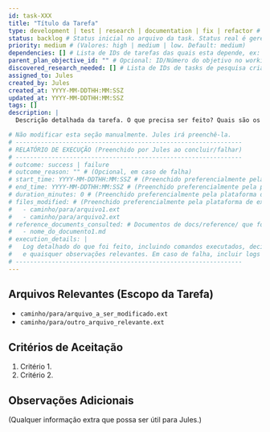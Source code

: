 ```yaml
---
id: task-XXX
title: "Título da Tarefa"
type: development | test | research | documentation | fix | refactor # Tipos de tarefa padrão
status: backlog # Status inicial no arquivo da task. Status real é gerenciado no task-index.md e pode incluir: backlog | in_progress | done | failed | paused_environment | paused_research | paused_replan
priority: medium # (Valores: high | medium | low. Default: medium)
dependencies: [] # Lista de IDs de tarefas das quais esta depende, ex: ["task-001", "task-002"]
parent_plan_objective_id: "" # Opcional: ID/Número do objetivo no working-plan.md do qual esta task foi derivada
discovered_research_needed: [] # Lista de IDs de tasks de pesquisa criadas dinamicamente durante a execução desta task
assigned_to: Jules
created_by: Jules
created_at: YYYY-MM-DDTHH:MM:SSZ
updated_at: YYYY-MM-DDTHH:MM:SSZ
tags: []
description: |
  Descrição detalhada da tarefa. O que precisa ser feito? Quais são os critérios de aceitação?

# Não modificar esta seção manualmente. Jules irá preenchê-la.
# ---------------------------------------------------------------
# RELATÓRIO DE EXECUÇÃO (Preenchido por Jules ao concluir/falhar)
# ---------------------------------------------------------------
# outcome: success | failure
# outcome_reason: "" # (Opcional, em caso de falha)
# start_time: YYYY-MM-DDTHH:MM:SSZ # (Preenchido preferencialmente pela plataforma de execução, se disponível)
# end_time: YYYY-MM-DDTHH:MM:SSZ # (Preenchido preferencialmente pela plataforma de execução, se disponível)
# duration_minutes: 0 # (Preenchido preferencialmente pela plataforma de execução, se disponível)
# files_modified: # (Preenchido preferencialmente pela plataforma de execução, se disponível)
#   - caminho/para/arquivo1.ext
#   - caminho/para/arquivo2.ext
# reference_documents_consulted: # Documentos de docs/reference/ que foram consultados
#   - nome_do_documento1.md
# execution_details: |
#   Log detalhado do que foi feito, incluindo comandos executados, decisões tomadas,
#   e quaisquer observações relevantes. Em caso de falha, incluir logs de erro.
# ---------------------------------------------------------------
---
```


## Arquivos Relevantes (Escopo da Tarefa)
* `caminho/para/arquivo_a_ser_modificado.ext`
* `caminho/para/outro_arquivo_relevante.ext`

## Critérios de Aceitação
1. Critério 1.
2. Critério 2.

## Observações Adicionais
(Qualquer informação extra que possa ser útil para Jules.)
